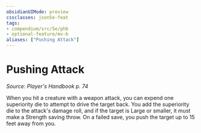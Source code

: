 ```yaml
---
obsidianUIMode: preview
cssclasses: json5e-feat
tags:
- compendium/src/5e/phb
- optional-feature/mv-b
aliases: ["Pushing Attack"]
---
```

# Pushing Attack
*Source: Player's Handbook p. 74*  

When you hit a creature with a weapon attack, you can expend one superiority die to attempt to drive the target back. You add the superiority die to the attack's damage roll, and if the target is Large or smaller, it must make a Strength saving throw. On a failed save, you push the target up to 15 feet away from you.